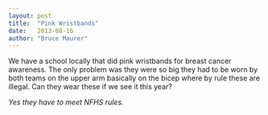 ```yaml
---
layout: post
title:  "Pink Wristbands"
date:   2013-08-16
author: "Bruce Maurer"
---
```


We have a school locally that did pink wristbands for breast cancer awareness.
The only problem was they were so big they had to be worn by both teams on the
upper arm basically on the bicep where by rule these are illegal. Can they wear
these if we see it this year?

*Yes they have to meet NFHS rules.*
